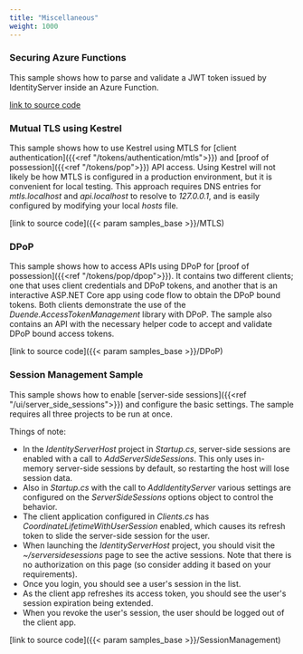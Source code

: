 ```yaml
---
title: "Miscellaneous"
weight: 1000
---
```


### Securing Azure Functions
This sample shows how to parse and validate a JWT token issued by IdentityServer inside an Azure Function.

[link to source code](https://github.com/DuendeSoftware/Samples/tree/main/various/JwtSecuredAzureFunction)

### Mutual TLS using Kestrel 
This sample shows how to use Kestrel using MTLS for [client authentication]({{<ref "/tokens/authentication/mtls">}}) and [proof of possession]({{<ref "/tokens/pop">}}) API access.
Using Kestrel will not likely be how MTLS is configured in a production environment, but it is convenient for local testing.
This approach requires DNS entries for *mtls.localhost* and *api.localhost* to resolve to *127.0.0.1*, and is easily configured by modifying your local *hosts* file.

[link to source code]({{< param samples_base >}}/MTLS)

### DPoP
This sample shows how to access APIs using DPoP for [proof of possession]({{<ref "/tokens/pop/dpop">}}).
It contains two different clients; one that uses client credentials and DPoP tokens, and another that is an interactive ASP.NET Core app using code flow to obtain the DPoP bound tokens. Both clients demonstrate the use of the *Duende.AccessTokenManagement* library with DPoP.
The sample also contains an API with the necessary helper code to accept and validate DPoP bound access tokens. 

[link to source code]({{< param samples_base >}}/DPoP)

### Session Management Sample

This sample shows how to enable [server-side sessions]({{<ref "/ui/server_side_sessions">}}) and configure the basic settings.
The sample requires all three projects to be run at once.

Things of note:
* In the *IdentityServerHost* project in *Startup.cs*, server-side sessions are enabled with a call to *AddServerSideSessions*. This only uses in-memory server-side sessions by default, so restarting the host will lose session data.
*  Also in *Startup.cs* with the call to *AddIdentityServer* various settings are configured on the *ServerSideSessions* options object to control the behavior.
* The client application configured in *Clients.cs* has *CoordinateLifetimeWithUserSession* enabled, which causes its refresh token to slide the server-side session for the user.
* When launching the *IdentityServerHost* project, you should visit the *~/serversidesessions* page to see the active sessions. Note that there is no authorization on this page (so consider adding it based on your requirements).
* Once you login, you should see a user's session in the list.
* As the client app refreshes its access token, you should see the user's session expiration being extended.
* When you revoke the user's session, the user should be logged out of the client app.

[link to source code]({{< param samples_base >}}/SessionManagement)
